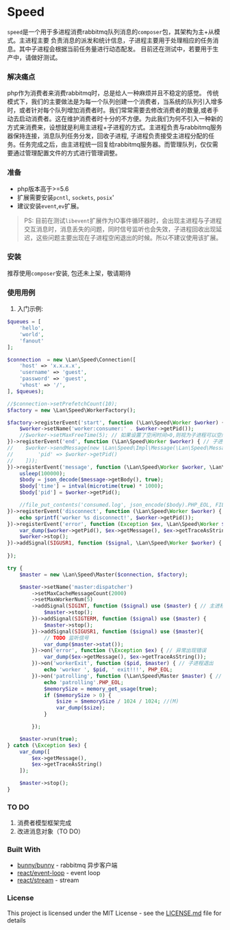 # Speed

 `speed`是一个用于多进程消费rabbitmq队列消息的`composer`包，其架构为主+从模式。主进程主要
负责消息的派发和统计信息，子进程主要用于处理相应的任务消息。其中子进程会根据当前任务量进行动态配发。
目前还在测试中，若要用于生产中，请做好测试。

### 解决痛点

php作为消费者来消费rabbitmq时，总是给人一种麻烦并且不稳定的感觉。 传统模式下，我们的主要做法是为每一个队列创建一个消费者，当系统的队列引入增多时，或者针对每个队列增加消费者时。我们常常需要去修改消费者的数量,或者手动去启动消费者。这在维护消费者时十分的不方便。为此我们为何不引入一种新的方式来消费来，设想就是利用主进程+子进程的方式。主进程负责与rabbitmq服务器保持连接，消息队列任务分发，回收子进程, 子进程负责接受主进程分配的任务。任务完成之后，由主进程统一回复给rabbitmq服务器。而管理队列，仅仅需要通过管理配置文件的方式进行管理调整。

### 准备

 - php版本高于>=5.6
 - 扩展需要安装`pcntl`, `sockets`, `posix`'
 - 建议安装`event`,`ev`扩展。

> PS: 目前在测试`libevent`扩展作为IO事件循环器时，会出现主进程与子进程交互消息时，消息丢失的问题，同时信号监听也会失效，子进程回收出现延迟，这些问题主要出现在子进程空闲退出的时候。所以不建议使用该扩展。

### 安装

推荐使用`composer`安装, 包还未上架，敬请期待

### 使用用例
1. 入门示例:
```php
$queues = [
    'hello',
    'world',
    'fanout'
];

$connection  = new \Lan\Speed\Connection([
    'host' => 'x.x.x.x',
    'username' => 'guest',
    'password' => 'guest',
    'vhost' => '/',
], $queues);

//$connection->setPrefetchCount(10);
$factory = new \Lan\Speed\WorkerFactory();

$factory->registerEvent('start', function (\Lan\Speed\Worker $worker) {
    $worker->setName('worker:consumer:' . $worker->getPid());
    //$worker->setMaxFreeTime(5); // 如果设置了空闲时间>0,则视为子进程可以空闲退出，
})->registerEvent('end', function (\Lan\Speed\Worker $worker) { // 子进程退出触发的end事件
//    $worker->sendMessage(new \Lan\Speed\Impl\Message(\Lan\Speed\MessageAction::MESSAGE_WORKER_EXIT, [
//        'pid' => $worker->getPid()
//    ]));
})->registerEvent('message', function (\Lan\Speed\Worker $worker, \Lan\Speed\Message $message) { // 消息处理事件，rabbitmq 转发给子进程的消息
    usleep(100000);
    $body = json_decode($message->getBody(), true);
    $body['time'] = intval(microtime(true) * 1000);
    $body['pid'] = $worker->getPid();

    //file_put_contents('consumed.log', json_encode($body).PHP_EOL, FILE_APPEND);
})->registerEvent('disconnect', function (\Lan\Speed\Worker $worker) { // IPC socket 连接断开
    echo sprintf('worker %s disconnect!', $worker->getPid());
})->registerEvent('error', function (Exception $ex, \Lan\Speed\Worker $worker) { // 子进程出现的异常
    var_dump($worker->getPid(), $ex->getMessage(), $ex->getTraceAsString());
    $worker->stop();
})->addSignal(SIGUSR1, function ($signal, \Lan\Speed\Worker $worker) {  // 添加信号处理handler
    
});

try {
    $master = new \Lan\Speed\Master($connection, $factory);

    $master->setName('master:dispatcher')
        ->setMaxCacheMessageCount(2000)
        ->setMaxWorkerNum(5)
        ->addSignal(SIGINT, function ($signal) use ($master) { // 主进程添加信号处理handler
            $master->stop();
        })->addSignal(SIGTERM, function ($signal) use ($master) {
            $master->stop();
        })->addSignal(SIGUSR1, function ($signal) use ($master){
            // TODO 监听信号
            var_dump($master->stat());
        })->on('error', function (\Exception $ex) { // 异常出现错误
            var_dump($ex->getMessage(), $ex->getTraceAsString());
        })->on('workerExit', function ($pid, $master) { // 子进程退出
            echo 'worker ', $pid, ' exit!!!', PHP_EOL;
        })->on('patrolling', function (\Lan\Speed\Master $master) { // 轮询，默认为60s一次
            echo 'patrolling'.PHP_EOL;
            $memorySize = memory_get_usage(true);
            if ($memorySize > 0) {
                $size = $memorySize / 1024 / 1024; //(M)
                var_dump($size);
            }

        });

    $master->run(true);
} catch (\Exception $ex) {
    var_dump([
        $ex->getMessage(),
        $ex->getTraceAsString()
    ]);

    $master->stop();
}
```
### TO DO
1. 消费者模型框架完成
2. 改进消息对象（TO DO）
### Built With

* [bunny/bunny](http://www.dropwizard.io/1.0.2/docs/) - rabbitmq  异步客户端
* [react/event-loop](http://www.dropwizard.io/1.0.2/docs/) - event loop
* [react/stream](http://www.dropwizard.io/1.0.2/docs/) - stream 

### License

This project is licensed under the MIT License - see the [LICENSE.md](LICENSE.md) file for details
